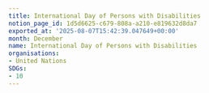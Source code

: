 ```yaml
---
title: International Day of Persons with Disabilities
notion_page_id: 1d5d6625-c679-808a-a210-e819632d8da7
exported_at: '2025-08-07T15:42:39.047649+00:00'
month: December
name: International Day of Persons with Disabilities
organisations:
- United Nations
SDGs:
- 10
---
```


